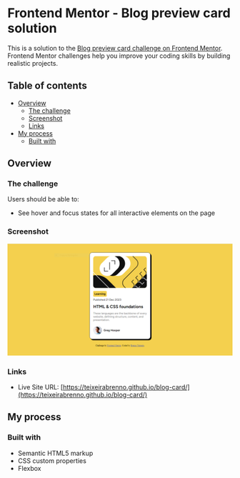 # Frontend Mentor - Blog preview card solution

This is a solution to the [Blog preview card challenge on Frontend Mentor](https://www.frontendmentor.io/challenges/blog-preview-card-ckPaj01IcS). Frontend Mentor challenges help you improve your coding skills by building realistic projects. 

## Table of contents

- [Overview](#overview)
  - [The challenge](#the-challenge)
  - [Screenshot](#screenshot)
  - [Links](#links)
- [My process](#my-process)
  - [Built with](#built-with)


## Overview

### The challenge

Users should be able to:

- See hover and focus states for all interactive elements on the page

### Screenshot

![Screenshot of the finished project](./finished-project-screenshot/blog-preview-card-project.png)

### Links

- Live Site URL: [https://teixeirabrenno.github.io/blog-card/](https://teixeirabrenno.github.io/blog-card/)

## My process

### Built with

- Semantic HTML5 markup
- CSS custom properties
- Flexbox


